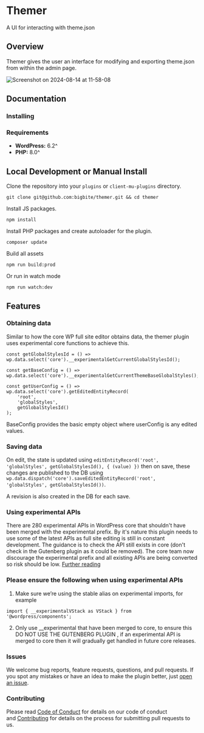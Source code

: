 # Themer

A UI for interacting with theme.json

## Overview

Themer gives the user an interface for modifying and exporting theme.json from within the admin page.

![Screenshot on 2024-08-14 at 11-58-08](https://github.com/user-attachments/assets/e14437f8-6512-423b-8e77-35a12e5dc26d)

## Documentation

### Installing

### Requirements

-   **WordPress:** 6.2^
-   **PHP:** 8.0^

## Local Development or Manual Install

Clone the repository into your `plugins` or `client-mu-plugins` directory.

```
git clone git@github.com:bigbite/themer.git && cd themer
```

Install JS packages.

```
npm install
```

Install PHP packages and create autoloader for the plugin.

```
composer update
```

Build all assets

```
npm run build:prod
```

Or run in watch mode

```
npm run watch:dev
```

## Features

### Obtaining data

Similar to how the core WP full site editor obtains data, the themer plugin uses experimental core functions to achieve this.

```
const getGlobalStylesId = () => wp.data.select('core').__experimentalGetCurrentGlobalStylesId();
```

```
const getBaseConfig = () => wp.data.select('core').__experimentalGetCurrentThemeBaseGlobalStyles();
```

```
const getUserConfig = () => wp.data.select('core').getEditedEntityRecord(
	'root',
	'globalStyles',
	getGlobalStylesId()
);
```

BaseConfig provides the basic empty object where userConfig is any edited values.

### Saving data

On edit, the state is updated using `editEntityRecord('root', 'globalStyles', getGlobalStylesId(), { (value) })` then on save, these changes are published to the DB
using `wp.data.dispatch('core').saveEditedEntityRecord('root', 'globalStyles', getGlobalStylesId())`.

A revision is also created in the DB for each save.

### Using experimental APIs

There are 280 experimental APIs in WordPress core that shouldn't have been merged with the experimental prefix. By it's nature this plugin needs to use some of the latest APIs as full site editing is still in constant development. The guidance is to check the API still exists in core (don't check in the Gutenberg plugin as it could be removed). The core team now discourage the experimental prefix and all existing APIs are being converted so risk should be low. [Further reading](https://make.wordpress.org/core/2022/08/10/proposal-stop-merging-experimental-apis-from-gutenberg-to-wordpress-core/)

### Please ensure the following when using experimental APIs

1. Make sure we’re using the stable alias on experimental imports, for example

`import { __experimentalVStack as VStack } from '@wordpress/components';`

2. Only use \_\_experimental that have been merged to core, to ensure this DO NOT USE THE GUTENBERG PLUGIN , if an experimental API is merged to core then it will gradually get handled in future core releases.

### Issues

We welcome bug reports, feature requests, questions, and pull requests. If you spot any mistakes or have an idea to make the plugin better, just [open an issue](https://github.com/bigbite/themer/issues).

### Contributing

Please read [Code of Conduct](./CODE_OF_CONDUCT.md) for details on our code of conduct and [Contributing](./CONTRIBUTING.md) for details on the process for submitting pull requests to us.
